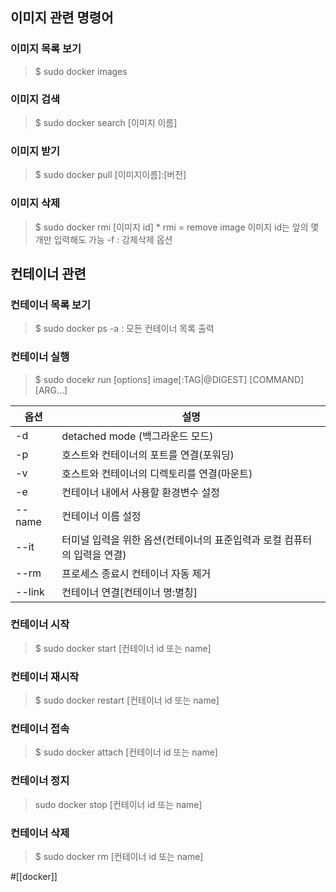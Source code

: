 ## 이미지 관련 명령어
### 이미지 목록 보기
>$ sudo docker images
### 이미지 검색
>$ sudo docker search \[이미지 이름\]
### 이미지 받기
>$ sudo docker pull \[이미지이름\]:\[버전\]
### 이미지 삭제
>$ sudo docker rmi \[이미지 id\]
\* rmi = remove image 
이미지 id는 앞의 몇개만 입력해도 가능
-f : 강제삭제 옵션

## 컨테이너 관련
### 컨테이너 목록 보기
>$ sudo docker ps
>-a : 모든 컨테이너 목록 출력
### 컨테이너 실행
> $ sudo docekr run \[options\] image\[:TAG|@DIGEST] \[COMMAND] \[ARG...]

|옵션|설명|
|-|-|
|-d| detached mode (백그라운드 모드)|
|-p|호스트와 컨테이너의 포트를 연결(포워딩)| 
|-v|호스트와 컨테이너의 디렉토리를 연결(마운트)|
|-e|컨테이너 내에서 사용할 환경변수 설정|
|--name|컨테이너 이름 설정|
|--it|터미널 입력을 위한 옵션(컨테이너의 표준입력과 로컬 컴퓨터의 입력을 연결)|
|--rm|프로세스 종료시 컨테이너 자동 제거|
|--link|컨테이너 연결\[컨테이너 명:별칭\]|
### 컨테이너 시작
>$ sudo docker start \[컨테이너 id 또는 name]
### 컨테이너 재시작
>$ sudo docker restart \[컨테이너 id 또는 name]
### 컨테이너 접속
>$ sudo docker attach \[컨테이너 id 또는 name]
### 컨테이너 정지
> sudo docker stop \[컨테이너 id 또는 name]
### 컨테이너 삭제
>$ sudo docker rm \[컨테이너 id 또는 name]

#[[docker]]